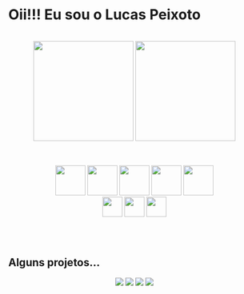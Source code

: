 
<h1>Oii!!! Eu sou o Lucas Peixoto</h1><br/>

<div align="center">
  <img height="200em" src="https://github-readme-stats.vercel.app/api?username=LucasPeixotg&&count_private=true&hide_rank=true&theme=dark&show_icons=true"/>
  <img height="200em" height="100%" src="https://github-readme-stats.vercel.app/api/top-langs/?username=LucasPeixotg&theme=dark"/>
</div>

<br/>

##

<div align="center">
  <img height="60" src="https://cdn.jsdelivr.net/gh/devicons/devicon/icons/python/python-original.svg" />
  <img height="60" src="https://cdn.jsdelivr.net/gh/devicons/devicon/icons/mongodb/mongodb-plain-wordmark.svg" />
  <img height="60" src="https://cdn.jsdelivr.net/gh/devicons/devicon/icons/nodejs/nodejs-original.svg" />
  <img height="60" src="https://cdn.jsdelivr.net/gh/devicons/devicon/icons/express/express-original.svg" /> 
  <img height="60" src="https://cdn.jsdelivr.net/gh/devicons/devicon/icons/react/react-original.svg" />
</div>
<div align="center">
  <img height="40" src="https://cdn.jsdelivr.net/gh/devicons/devicon/icons/javascript/javascript-original.svg" />
  <img height="40" src="https://cdn.jsdelivr.net/gh/devicons/devicon/icons/html5/html5-original.svg" />
  <img height="40" src="https://cdn.jsdelivr.net/gh/devicons/devicon/icons/css3/css3-original.svg" />
</div>

##

<br/>

<h2>Alguns projetos...</h2>
<div align="center">
  <a target="_blank" href="https://github.com/LucasPeixotg/asteroidsMultiplayer"><img src="https://github-readme-stats.vercel.app/api/pin/?username=LucasPeixotg&repo=asteroidsMultiplayer&theme=dark"/></a>
  <a target="_blank" href="https://github.com/LucasPeixotg/jingle-backend"><img src="https://github-readme-stats.vercel.app/api/pin/?username=LucasPeixotg&repo=jingle-backend&theme=dark"/></a>
  <a target="_blank" href="https://github.com/LucasPeixotg/aStarPathfinding"><img src="https://github-readme-stats.vercel.app/api/pin/?username=LucasPeixotg&repo=aStarPathfinding&theme=dark"/></a>
  <a target="_blank" href="https://github.com/LucasPeixotg/jingle-frontend"><img src="https://github-readme-stats.vercel.app/api/pin/?username=LucasPeixotg&repo=jingle-frontend&theme=dark"/></a>
  
  
</div>
  
